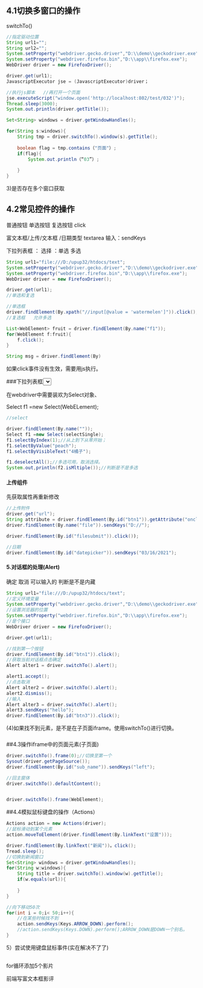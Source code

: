 ### 

## 4.1切换多窗口的操作

switchTo()



```JAVA
//指定驱动位置
String url1=""; 
String url2="";
System.setProperty("webdriver.gecko.driver","D:\\demo\\geckodriver.exe");
System.setProperty("webdriver.firefox.bin","D:\\app\\firefox.exe");
WebDriver driver = new FirefoxDriver();

driver.get(url1);
JavascriptExecutor jse = (JavascriptExecutor)driver；

//执行js脚本   //再打开一个页面
jse.executeScript("window.open('http://localhost:802/test/032')");
Thread.sleep(3000);
System.out.println(driver.getTitle());

Set<String> windows = driver.getWindowHandles();

for(String s:windows){
    String tmp = driver.switchTo().window(s).getTitle();
    
    boolean flag = tmp.contains（"页面"）;
    if(flag){
        System.out.println（“03”）;
        
    }
}

```

3)是否存在多个窗口获取

## 4.2常见控件的操作

普通按钮  单选按钮   复选按钮   click

富文本框/上传/文本框 /日期类型   textarea 输入：sendKeys

下拉列表框 ：                      选择 ：单选  多选

```java
String url1="file:///D:/upup32/htdocs/text"; 
System.setProperty("webdriver.gecko.driver","D:\\demo\\geckodriver.exe");
System.setProperty("webdriver.firefox.bin","D:\\app\\firefox.exe");
WebDriver driver = new FirefoxDriver();

driver.get(url1);
//单选和复选

//单选框
driver.findElement(By.xpath("//input[@value = 'watermelen']")).click();
//复选框   允许多选

List<WebElement> fruit = driver.findElement(By.name("f1"));
for(WebElement f:fruit){
    f.click();
}

String msg = driver.findElement(By)

```





如果click事件没有生效，需要用js执行。

###下拉列表框<select>

在webdriver中需要装欢为Select对象、

Select f1 =new Select(WebELement);

```java
//select

driver.findElement(By.name(""));
Select f1 =new Select(selectSingle);
f1.selectByIndex(1);//从上到下从零开始；
f1.selectByValue("peach");
f1.selectByVisibleText("4橘子");

f1.deselectAll();//多选可用，取消选择。
System.out,println(f2.isMltiple());//判断是不是多选


```

#### 上传组件

先获取属性再重新修改

```java
//上传附件
driver.get("url");
String attribute = driver.findElement(By.id("btn1")).getAttribute("onclick");
driver.findElement(By.name("file")).sendKeys("D://");

driver.findElement(By.id("filesubmit")).click());

```



```java
//日期
driver.findElement(By.id("datepicker")).sendKeys("03/16/2021");
```

#### 5.对话框的处理(Alert)

确定 取消 可以输入的   判断是不是内藏

```java
String url1="file:///D:/upup32/htdocs/text"; 
//定义环境变量
System.setProperty("webdriver.gecko.driver","D:\\demo\\geckodriver.exe");
//设置浏览器的位置
System.setProperty("webdriver.firefox.bin","D:\\app\\firefox.exe");
//是个接口
WebDriver driver = new FirefoxDriver();

driver.get(url1);

//找到第一个按钮
driver.findElement(By.id("btn1")).click();
//获取当前对话框点击确定
Alert alter1 = driver.switchTo().alert();

alert1.accept();
//点击取消
Alert alter2 = driver.switchTo().alert();
alert2.dismiss();
//输入
Alert alter3 = driver.switchTo().alert();
alert3.sendKeys("hello");
driver.findElement(By.id("btn3")).click();
```



(4)如果找不到元素，是不是在子页面iframe。使用switchTo()进行切换。

### 

##4.3操作iframe中的页面元素(子页面)

```java
driver.switchTo().frame(0);//切换至第一个
Sysout(driver.getPageSource());
driver.findElement(By.id("sub_name")).sendKeys("left");

//回主窗体
driver.switchTo().defaultContent();


driver.switchTo().frame(WebElement);
```



##4.4模拟鼠标键盘的操作（Actions）

```java
Actions action = new Actions(driver);
//鼠标滑动到某个元素
action.moveToElement(driver.findElement(By.linkText("设置")));

driver.findElement(By.linkText("新闻"))。click();
Tread.sleep();
//切换到新闻窗口
Set<String> windows = driver.getWindowHandles();
for(String w:windows){
    String title = driver.switchTo().window(w).getTitle();
    if(w.equals(url)){
        
    }
}

//向下移动50次
for(int i = 0;i< 50;i++){
    //在某些时候找不到
    action.sendKeys(Keys.ARROW_DOWN).perform();
    //action.sendKeys(Keys.DOWN).perform();ARROW_DOWN是DOWN一个别名。
}

```





5）尝试使用键盘鼠标事件(实在解决不了了)

```java

```



for循环添加5个影片



前端写富文本框影评
